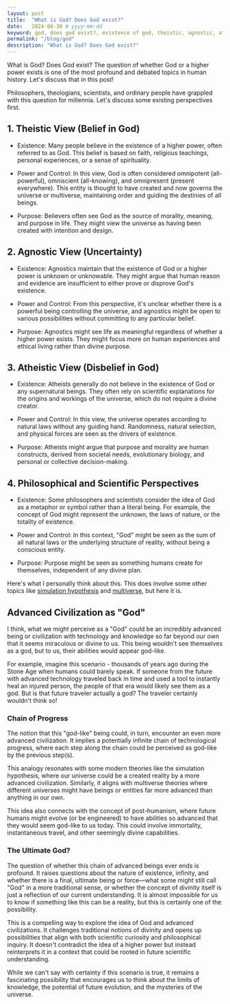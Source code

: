 ```yaml
---
layout: post
title:  "What is God? Does God exist?"
date:   2024-08-30 # yyyy-mm-dd
keyword: god, does god exist?, existence of god, theistic, agnostic, atheistic
permalink: "/blog/god"
description: "What is God? Does God exist?"
---
```


What is God? Does God exist? The question of whether God or a higher power exists is one of the most profound and debated topics in human history. Let's discuss that in this post!

Philosophers, theologians, scientists, and ordinary people have grappled with this question for millennia. Let's discuss some existing perspectives first.


## 1. Theistic View (Belief in God)

* Existence: Many people believe in the existence of a higher power, often referred to as God. This belief is based on faith, religious teachings, personal experiences, or a sense of spirituality.

* Power and Control: In this view, God is often considered omnipotent (all-powerful), omniscient (all-knowing), and omnipresent (present everywhere). This entity is thought to have created and now governs the universe or multiverse, maintaining order and guiding the destinies of all beings.

* Purpose: Believers often see God as the source of morality, meaning, and purpose in life. They might view the universe as having been created with intention and design.


## 2. Agnostic View (Uncertainty)

* Existence: Agnostics maintain that the existence of God or a higher power is unknown or unknowable. They might argue that human reason and evidence are insufficient to either prove or disprove God's existence.

* Power and Control: From this perspective, it's unclear whether there is a powerful being controlling the universe, and agnostics might be open to various possibilities without committing to any particular belief.

* Purpose: Agnostics might see life as meaningful regardless of whether a higher power exists. They might focus more on human experiences and ethical living rather than divine purpose.


## 3. Atheistic View (Disbelief in God)

* Existence: Atheists generally do not believe in the existence of God or any supernatural beings. They often rely on scientific explanations for the origins and workings of the universe, which do not require a divine creator.

* Power and Control: In this view, the universe operates according to natural laws without any guiding hand. Randomness, natural selection, and physical forces are seen as the drivers of existence.

* Purpose: Atheists might argue that purpose and morality are human constructs, derived from societal needs, evolutionary biology, and personal or collective decision-making.


## 4. Philosophical and Scientific Perspectives

* Existence: Some philosophers and scientists consider the idea of God as a metaphor or symbol rather than a literal being. For example, the concept of God might represent the unknown, the laws of nature, or the totality of existence.

* Power and Control: In this context, "God" might be seen as the sum of all natural laws or the underlying structure of reality, without being a conscious entity.

* Purpose: Purpose might be seen as something humans create for themselves, independent of any divine plan.


Here's what I personally think about this. This does involve some other topics like <a href="https://prashantkikani.com/blog/simulation" target="_blank">simulation hypothesis</a> and <a href="https://prashantkikani.com/blog/multiverse" target="_blank">multiverse</a>, but here it is.

## Advanced Civilization as "God"

I think, what we might perceive as a "God" could be an incredibly advanced being or civilization with technology and knowledge so far beyond our own that it seems miraculous or divine to us. This being wouldn't see themselves as a god, but to us, their abilities would appear god-like.

For example, imagine this scenario - thousands of years ago during the Stone Age when humans could barely speak. If someone from the future with advanced technology traveled back in time and used a tool to instantly heal an injured person, the people of that era would likely see them as a god. But is that future traveler actually a god? The traveler certainly wouldn't think so!

### Chain of Progress

The notion that this "god-like" being could, in turn, encounter an even more advanced civilization. It implies a potentially infinite chain of technological progress, where each step along the chain could be perceived as god-like by the previous step(s).

This analogy resonates with some modern theories like the simulation hypothesis, where our universe could be a created reality by a more advanced civilization. Similarly, it aligns with multiverse theories where different universes might have beings or entities far more advanced than anything in our own.

This idea also connects with the concept of post-humanism, where future humans might evolve (or be engineered) to have abilities so advanced that they would seem god-like to us today. This could involve immortality, instantaneous travel, and other seemingly divine capabilities.

### The Ultimate God?

The question of whether this chain of advanced beings ever ends is profound. It raises questions about the nature of existence, infinity, and whether there is a final, ultimate being or force—what some might still call "God" in a more traditional sense, or whether the concept of divinity itself is just a reflection of our current understanding. It is almost impossible for us to know if something like this can be a reality, but this is certainly one of the possibility.


This is a compelling way to explore the idea of God and advanced civilizations. It challenges traditional notions of divinity and opens up possibilities that align with both scientific curiosity and philosophical inquiry. It doesn't contradict the idea of a higher power but instead reinterprets it in a context that could be rooted in future scientific understanding.

While we can't say with certainty if this scenario is true, it remains a fascinating possibility that encourages us to think about the limits of knowledge, the potential of future evolution, and the mysteries of the universe.